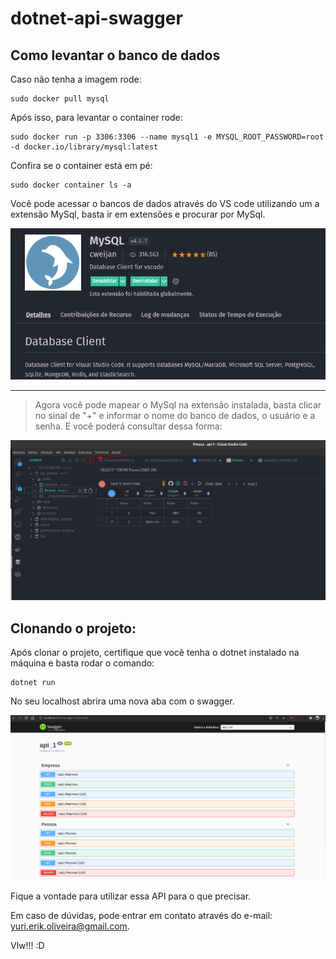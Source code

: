 # dotnet-api-swagger

## Como levantar o banco de dados

Caso não tenha a imagem rode:
```
sudo docker pull mysql
```
Após isso, para levantar o container rode:
```
sudo docker run -p 3306:3306 --name mysql1 -e MYSQL_ROOT_PASSWORD=root -d docker.io/library/mysql:latest
```

Confira se o container está em pé:
```
sudo docker container ls -a
```

Você pode acessar o bancos de dados através do VS code utilizando um a extensão MySql, basta ir em extensões e procurar por MySql.

<img src="./doc/extensao-mysql.png" alt="imagem-extensao-mysql">

-----------------------------------------------------------------------------------------------------------------------

> Agora você pode mapear o MySql na extensão instalada, basta clicar no sinal de "+" e informar o nome do banco de dados, o usuário e a senha. E você poderá consultar dessa forma:

<img src="./doc/extensao-mysql-consulta.png" alt="imagem-mysql-vs-code">

## Clonando o projeto:
Após clonar o projeto, certifique que você tenha o dotnet instalado na máquina e basta rodar o comando:
```
dotnet run
```
No seu localhost abrira uma nova aba com o swagger.

<img src="./doc/swagger.png" alt="imagem-swagger">

Fique a vontade para utilizar essa API para o que precisar.

Em caso de dúvidas, pode entrar em contato através do e-mail: yuri.erik.oliveira@gmail.com.

Vlw!!! :D
